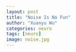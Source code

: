 ```yaml
---
layout: post
title: "Noise Is No Fun"
author: "Xuanyu Wu"
categories: neuro
tags: [neuro]
image: noise.jpg
---
```

